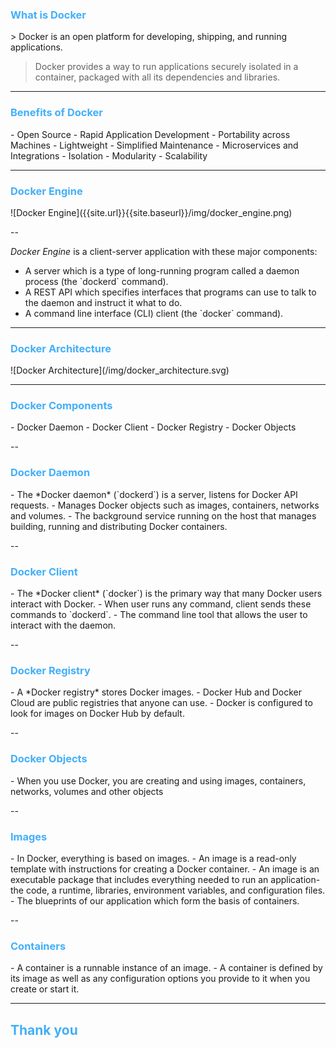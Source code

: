 <!-- Slide 2 -->
<h3 style="color: #42affa;">What is Docker</h3>
> Docker is an open platform for developing, shipping, and running applications.

> Docker provides a way to run applications securely isolated in a container, packaged with all its dependencies and libraries.


---

<!-- Slide 3 -->
<h3 style="color: #42affa;">Benefits of Docker</h3>
- Open Source
- Rapid Application Development
- Portability across Machines
- Lightweight
- Simplified Maintenance
- Microservices and Integrations
- Isolation
- Modularity
- Scalability

---

<!-- Slide 4 -->
<h3 style="color: #42affa;">Docker Engine</h3>
![Docker Engine]({{site.url}}{{site.baseurl}}/img/docker_engine.png)

--

<!-- Slide 5 -->
*Docker Engine* is a client-server application with these major components:
<ul>
<li class="fragment slide-out fade-in">A server which is a type of long-running program called a daemon process (the `dockerd` command).</li>
<li class="fragment slide-out fade-in">A REST API which specifies interfaces that programs can use to talk to the daemon and instruct it what to do.</li>
<li class="fragment slide-out fade-in">A command line interface (CLI) client (the `docker` command).</li>
</ul>

---

<!-- Slide 6 -->
<h3 style="color: #42affa;">Docker Architecture</h3>
![Docker Architecture](/img/docker_architecture.svg)

---

<!-- Slide 7 -->
<h3 style="color: #42affa;">Docker Components</h3>
- Docker Daemon
- Docker Client
- Docker Registry
- Docker Objects

--

<!-- Slide 8 -->
<h3 style="color: #42affa;">Docker Daemon</h3>
- The *Docker daemon* (`dockerd`) is a server, listens for Docker API requests.
- Manages Docker objects such as images, containers, networks and volumes.
- The background service running on the host that manages building, running and distributing Docker containers.

--

<!-- Slide 9 -->
<h3 style="color: #42affa;">Docker Client</h3>
- The *Docker client* (`docker`) is the primary way that many Docker users interact with Docker.
- When user runs any command, client sends these commands to `dockerd`.
- The command line tool that allows the user to interact with the daemon.

--

<!-- Slide 10 -->
<h3 style="color: #42affa;">Docker Registry</h3>
- A *Docker registry* stores Docker images.
- Docker Hub and Docker Cloud are public registries that anyone can use.
- Docker is configured to look for images on Docker Hub by default.

--

<!-- Slide 11 -->
<h3 style="color: #42affa;">Docker Objects</h3>
- When you use Docker, you are creating and using images, containers, networks, volumes and other objects

--

<!-- Slide 12 -->
<h3 style="color: #42affa;">Images</h3>
- In Docker, everything is based on images.
- An image is a read-only template with instructions for creating a Docker container.
- An image is an executable package that includes everything needed to run an application-the code, a runtime, libraries, environment variables, and configuration files.
- The blueprints of our application which form the basis of containers.

--

<!-- Slide 13 -->
<h3 style="color: #42affa;">Containers</h3>
- A container is a runnable instance of an image.
- A container is defined by its image as well as any configuration options you provide to it when you create or start it.

---

<!-- Slide 14 -->
<h2 style="color: #42affa;">Thank you</h4>
